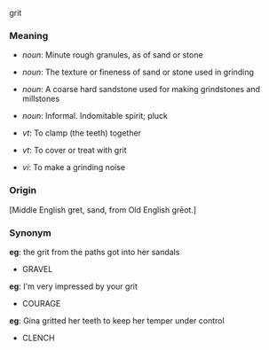 grit
### Meaning
+ _noun_: Minute rough granules, as of sand or stone
+ _noun_: The texture or fineness of sand or stone used in grinding
+ _noun_: A coarse hard sandstone used for making grindstones and millstones
+ _noun_: Informal. Indomitable spirit; pluck

+ _vt_: To clamp (the teeth) together
+ _vt_: To cover or treat with grit
+ _vi_: To make a grinding noise

### Origin

[Middle English gret, sand, from Old English grēot.]

### Synonym

__eg__: the grit from the paths got into her sandals

+ GRAVEL

__eg__: I'm very impressed by your grit

+ COURAGE

__eg__: Gina gritted her teeth to keep her temper under control

+ CLENCH


